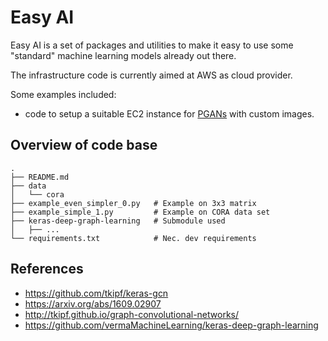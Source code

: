 # Easy AI

Easy AI is a set of packages and utilities to make it easy to use some
"standard" machine learning models already out there.

The infrastructure code is currently aimed at AWS as cloud provider.

Some examples included:

- code to setup a suitable EC2 instance for
  [PGANs](https://github.com/tkarras/progressive_growing_of_gans)
  with custom images.

## Overview of code base

```
.
├── README.md
├── data
│   └── cora
├── example_even_simpler_0.py   # Example on 3x3 matrix
├── example_simple_1.py         # Example on CORA data set
├── keras-deep-graph-learning   # Submodule used
│   ├── ...
└── requirements.txt            # Nec. dev requirements
```

## References

- https://github.com/tkipf/keras-gcn
- https://arxiv.org/abs/1609.02907
- http://tkipf.github.io/graph-convolutional-networks/
- https://github.com/vermaMachineLearning/keras-deep-graph-learning
